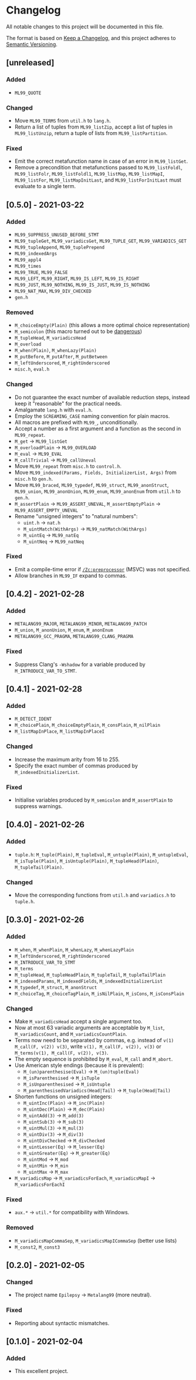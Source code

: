 # Changelog

All notable changes to this project will be documented in this file.

The format is based on [Keep a Changelog](https://keepachangelog.com/en/1.0.0/), 
and this project adheres to [Semantic Versioning](https://semver.org/spec/v2.0.0.html).

## [unreleased]

### Added

 - `ML99_QUOTE`

### Changed

 - Move `ML99_TERMS` from `util.h` to `lang.h`.
 - Return a list of tuples from `ML99_listZip`, accept a list of tuples in `ML99_listUnzip`, return a tuple of lists from `ML99_listPartition`.

### Fixed

 - Emit the correct metafunction name in case of an error in `ML99_listGet`.
 - Remove a precondition that metafunctions passed to `ML99_listFoldl`, `ML99_listFolr`, `ML99_listFoldl1`, `ML99_listMap`, `ML99_listMapI`, `ML99_listFor`, `ML99_listMapInitLast`, and `ML99_listForInitLast` must evaluate to a single term.

## [0.5.0] - 2021-03-22

### Added

 - `ML99_SUPPRESS_UNUSED_BEFORE_STMT`
 - `ML99_tupleGet`, `ML99_variadicsGet`, `ML99_TUPLE_GET`, `ML99_VARIADICS_GET`
 - `ML99_tupleAppend`, `ML99_tuplePrepend`
 - `ML99_indexedArgs`
 - `ML99_appl4`
 - `ML99_times`
 - `ML99_TRUE`, `ML99_FALSE`
 - `ML99_LEFT`, `ML99_RIGHT`, `ML99_IS_LEFT`, `ML99_IS_RIGHT`
 - `ML99_JUST`, `ML99_NOTHING`, `ML99_IS_JUST`, `ML99_IS_NOTHING`
 - `ML99_NAT_MAX`, `ML99_DIV_CHECKED`
 - `gen.h`

### Removed

 - `M_choiceEmpty(Plain)` (this allows a more optimal choice representation)
 - `M_semicolon` (this macro turned out to be [dangerous](https://github.com/Hirrolot/metalang99/commit/f17f06adf1a747a8897bbc90c598b2be21c945c8))
 - `M_tupleHead`, `M_variadicsHead`
 - `M_overload`
 - `M_when(Plain)`, `M_whenLazy(Plain)`
 - `M_putBefore`, `M_putAfter`, `M_putBetween`
 - `M_leftUnderscored`, `M_rightUnderscored`
 - `misc.h`, `eval.h`

### Changed

 - Do not guarantee the exact number of available reduction steps, instead keep it "reasonable" for the practical needs.
 - Amalgamate `lang.h` with `eval.h`.
 - Employ the `SCREAMING_CASE` naming convention for plain macros.
 - All macros are prefixed with `ML99_`, unconditionally.
 - Accept a number as a first argument and a function as the second in `ML99_repeat`.
 - `M_get` -> `ML99_listGet`
 - `M_overloadPlain` -> `ML99_OVERLOAD`
 - `M_eval` -> `ML99_EVAL`
 - `M_callTrivial` -> `ML99_callUneval`
 - Move `ML99_repeat` from `misc.h` to `control.h`.
 - Move `ML99_indexed(Params, Fields, InitializerList, Args)` from `misc.h` to `gen.h`.
 - Move `ML99_braced`, `ML99_typedef`, `ML99_struct`, `ML99_anonStruct`, `ML99_union`, `ML99_anonUnion`, `ML99_enum`, `ML99_anonEnum` from `util.h` to `gen.h`.
 - `M_assertPlain` -> `ML99_ASSERT_UNEVAL`, `M_assertEmptyPlain` -> `ML99_ASSERT_EMPTY_UNEVAL`
 - Rename "unsigned integers" to "natural numbers":
   - `uint.h` -> `nat.h`
   - `M_uintMatch(WithArgs)` -> `ML99_natMatch(WithArgs)`
   - `M_uintEq` -> `ML99_natEq`
   - `M_uintNeq` -> `ML99_natNeq`

### Fixed

 - Emit a compile-time error if [`/Zc:preprocessor`] (MSVC) was not specified.
 - Allow branches in `ML99_IF` expand to commas.

[`/Zc:preprocessor`]: https://docs.microsoft.com/en-us/cpp/build/reference/zc-preprocessor?view=msvc-160

## [0.4.2] - 2021-02-28

### Added

 - `METALANG99_MAJOR`, `METALANG99_MINOR`, `METALANG99_PATCH`
 - `M_union`, `M_anonUnion`, `M_enum`, `M_anonEnum`
 - `METALANG99_GCC_PRAGMA`, `METALANG99_CLANG_PRAGMA`

### Fixed

 - Suppress Clang's `-Wshadow` for a variable produced by `M_INTRODUCE_VAR_TO_STMT`.

## [0.4.1] - 2021-02-28

### Added

 - `M_DETECT_IDENT`
 - `M_choicePlain`, `M_choiceEmptyPlain`, `M_consPlain`, `M_nilPlain`
 - `M_listMapInPlace`, `M_listMapInPlaceI`

### Changed

 - Increase the maximum arity from 16 to 255.
 - Specify the exact number of commas produced by `M_indexedInitializerList`.

### Fixed

 - Initialise variables produced by `M_semicolon` and `M_assertPlain` to suppress warnings.

## [0.4.0] - 2021-02-26

### Added

 - `tuple.h`: `M_tuple(Plain)`, `M_tupleEval`, `M_untuple(Plain)`, `M_untupleEval`, `M_isTuple(Plain)`, `M_isUntuple(Plain)`, `M_tupleHead(Plain)`, `M_tupleTail(Plain)`.

### Changed

 - Move the corresponding functions from `util.h` and `variadics.h` to `tuple.h`.

## [0.3.0] - 2021-02-26

### Added

 - `M_when`, `M_whenPlain`, `M_whenLazy`, `M_whenLazyPlain`
 - `M_leftUnderscored`, `M_rightUnderscored`
 - `M_INTRODUCE_VAR_TO_STMT`
 - `M_terms`
 - `M_tupleHead`, `M_tupleHeadPlain`, `M_tupleTail`, `M_tupleTailPlain`
 - `M_indexedParams`, `M_indexedFields`, `M_indexedInitializerList`
 - `M_typedef`, `M_struct`, `M_anonStruct`
 - `M_choiceTag`, `M_choiceTagPlain`, `M_isNilPlain`, `M_isCons`, `M_isConsPlain`

### Changed

 - Make `M_variadicsHead` accept a single argument too.
 - Now at most 63 variadic arguments are acceptable by `M_list`, `M_variadicsCount`, and `M_variadicsCountPlain`.
 - Terms now need to be separated by commas, e.g. instead of `v(1) M_call(F, v(2)) v(3)`, write `v(1), M_call(F, v(2)), v(3)` or `M_terms(v(1), M_call(F, v(2)), v(3)`.
 - The empty sequence is prohibited by `M_eval`, `M_call` and `M_abort`.
 - Use American style endings (because it is prevalent):
   - `M_(un)parenthesise(Eval)` -> `M_(un)tuple(Eval)`
   - `M_isParenthesised` -> `M_isTuple`
   - `M_isUnparenthesised` -> `M_isUntuple`
   - `M_parenthesisedVariadics(Head|Tail)` -> `M_tuple(Head|Tail)`
 - Shorten functions on unsigned integers:
   - `M_uintInc(Plain)` -> `M_inc(Plain)`
   - `M_uintDec(Plain)` -> `M_dec(Plain)`
   - `M_uintAdd(3)` -> `M_add(3)`
   - `M_uintSub(3)` -> `M_sub(3)`
   - `M_uintMul(3)` -> `M_mul(3)`
   - `M_uintDiv(3)` -> `M_div(3)`
   - `M_uintDivChecked` -> `M_divChecked`
   - `M_uintLesser(Eq)` -> `M_lesser(Eq)`
   - `M_uintGreater(Eq)` -> `M_greater(Eq)`
   - `M_uintMod` -> `M_mod`
   - `M_uintMin` -> `M_min`
   - `M_uintMax` -> `M_max`
 - `M_variadicsMap` -> `M_variadicsForEach`, `M_variadicsMapI` -> `M_variadicsForEachI`

### Fixed

 - `aux.*` -> `util.*` for compatibility with Windows.

### Removed

 - `M_variadicsMapCommaSep`, `M_variadicsMapICommaSep` (better use lists)
 - `M_const2`, `M_const3`

## [0.2.0] - 2021-02-05

### Changed

 - The project name `Epilepsy` -> `Metalang99` (more neutral).

### Fixed

 - Reporting about syntactic mismatches.

## [0.1.0] - 2021-02-04

### Added

 - This excellent project.
